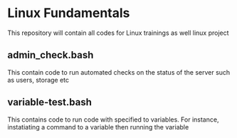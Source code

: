 # Linux Fundamentals

This repository will contain all codes for Linux trainings as well linux project

## admin_check.bash

This contain code to run automated checks on the status of the server such as users, storage etc

## variable-test.bash

This contains code to run code with specified to variables. For instance, instatiating a command to a variable then running the variable
